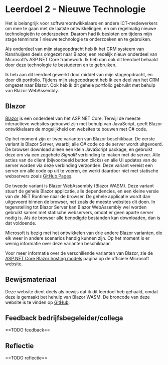﻿# Leerdoel 2 - Nieuwe Technologie
Het is belangrijk voor softwareontwikkelaars en andere ICT-medewerkers om mee te gaan met de laatste ontwikkelingen, en om regelmatig nieuwe technologieën te onderzoeken. Daarom had ik besloten om tijdens mijn stage tenminste 1 nieuwe technologie te onderzoeken en te gebruiken.

Als onderdeel van mijn stageopdracht heb ik het CRM systeem van Ranshuijsen deels omgezet naar Blazor, een redelijk nieuw onderdeel van Microsoft’s ASP.NET Core framework. Ik heb dan ook dit leerdoel behaald door deze technologie te bestuderen en te gebruiken.

Ik heb aan dit leerdoel gewerkt door middel van mijn stageopdracht, en door dit portfolio. Tijdens mijn stageopdracht heb ik een deel van het CRM omgezet naar Blazor. Ook heb ik dit gehele portfolio gebruikt met behulp van Blazor WebAssembly.

## Blazor
[Blazor](https://dotnet.microsoft.com/apps/aspnet/web-apps/blazor) is een onderdeel van het ASP.NET Core. Terwijl de meeste interactieve websites gebouwd zijn met behulp van JavaScript, geeft Blazor ontwikkelaars de mogelijkheid om websites te bouwen met C# code.

Op het moment zijn er twee varianten van Blazor beschikbaar. De eerste variant is Blazor Server, waarbij alle C# code op de server wordt uitgevoerd. De browser download alleen een klein JavaScript package, en gebruikt deze om via een zogehete *SignalR* verbinding te maken met de server. Alle acties van de client (bijvoorbeeld button clicks) en alle UI updates van de server worden via deze verbinding verzonden. Deze variant vereist een server om alle code op uit te voeren, en werkt daardoor niet met statische webservers zoals [GitHub Pages](https://pages.github.com/).

De tweede variant is Blazor WebAssembly (Blazor WASM). Deze variant stuurt de gehele Blazor applicatie, alle dependencies, en een kleine versie van de .NET Runtime naar de browser. De gehele applicatie wordt dan uitgevoerd binnen de browser, net zoals de meeste websites dit doen. In tegenstelling tot Blazor Server kan Blazor WebAssembly wel worden gebruikt samen met statische webservers, omdat er geen aparte server nodig is. Als de browser alle benodigde bestanden kan downloaden, dan is dat voldoende.

Microsoft is bezig met het ontwikkelen van drie andere Blazor varianten, die elk weer in andere scenarios handig kunnen zijn. Op het moment is er weinig informatie over deze varianten beschikbaar.

Voor meer informatie over de verschillende varianten van Blazor, zie de [ASP.NET Core Blazor hosting models](https://docs.microsoft.com/en-us/aspnet/core/blazor/hosting-models?view=aspnetcore-3.1) pagina op de officiele Microsoft website.

## Bewijsmateriaal

Deze website dient deels als bewijs dat ik dit leerdoel heb gehaald, omdat deze is gemaakt bet hehulp van Blazor WASM. De broncode van deze website is te vinden op [GitHub](https://github.com/TehNolz/Portfolio).

## Feedback bedrijfsbegeleider/collega
==TODO feedback==

## Reflectie
==TODO reflectie==
